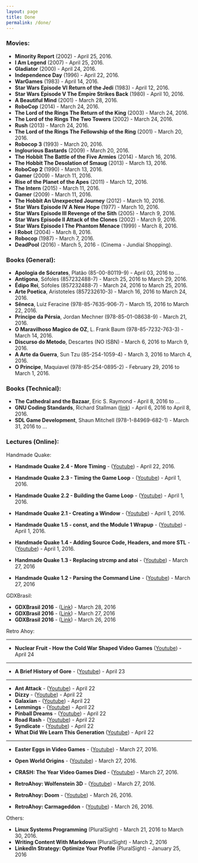 ```yaml
---
layout: page
title: Done
permalink: /done/
---
```


<!-- ####################################################################### -->

### Movies:
* **Minority Report**                                  (2002) - April 25, 2016. 
* **I Am Legend**                                      (2007) - April 25, 2016.
* **Gladiator**                                        (2000) - April 24, 2016.
* **Independence Day**                                 (1996) - April 22, 2016.
* **WarGames**                                         (1983) - April 14, 2016.
* **Star Wars Episode VI Return of the Jedi**          (1983) - April 12, 2016.
* **Star Wars Episode V The Empire Strikes Back**      (1980) - April 10, 2016.
* **A Beautiful Mind**                                 (2001) - March 28, 2016.
* **RoboCop**                                          (2014) - March 24, 2016.
* **The Lord of the Rings The Return of the King**     (2003) - March 24, 2016.
* **The Lord of the Rings The Two Towers**             (2002) - March 24, 2016.
* **Rush**                                             (2013) - March 24, 2016.
* **The Lord of the Rings The Fellowship of the Ring** (2001) - March 20, 2016.
* **Robocop 3**                                        (1993) - March 20, 2016.
* **Inglourious Bastards**                             (2009) - March 20, 2016.
* **The Hobbit The Battle of the Five Armies**         (2014) - March 16, 2016.
* **The Hobbit The Desolation of Smaug**               (2013) - March 13, 2016.
* **RoboCop 2**                                        (1990) - March 13, 2016.
* **Gamer**                                            (2009) - March 11, 2016.
* **Rise of the Planet of the Apes**                   (2011) - March 12, 2016.
* **The Intern**                                       (2015) - March 11, 2016.
* **Gamer**                                            (2009) - March 11, 2016.
* **The Hobbit An Unexpected Journey**                 (2012) - March 10, 2016.
* **Star Wars Episode IV A New Hope**                  (1977) - March 10, 2016.
* **Star Wars Episode III Revenge of the Sith**        (2005) - March  9, 2016.
* **Star Wars Episode II Attack of the Clones**        (2002) - March  9, 2016.
* **Star Wars Episode I The Phantom Menace**           (1999) - March  8, 2016.
* **I Robot**                                          (2004) - March  8, 2016.
* **Robocop**                                          (1987) - March  7, 2016.
* **DeadPool**                                         (2016) - March  5, 2016 - (Cinema - Jundiaí Shopping).


<!-- ##################################################################### -->


### Books (General): 

* **Apologia de Sócrates**,       Platão         (85-00-80119-9)     - April 03, 2016 to ...
* **Antígona**,                   Sófoles        (857232488-7)       - March 25, 2016 to March 29, 2016.
* **Édipo Rei**,                  Sófoles        (857232488-7)       - March 24, 2016 to March 25, 2016.
* **Arte Poetica**,               Aristoteles    (857232610-3)       - March 16, 2016 to March 24, 2016.
* **Sêneca**,                     Luiz Feracine  (978-85-7635-906-7) - March 15, 2016 to March 22, 2016.
* **Príncipe da Pérsia**,         Jordan Mechner (978-85-01-08638-9) - March 21, 2016.
* **O Maravilhoso Magico de OZ**, L. Frank Baum  (978-85-7232-763-3) - March 14, 2016.
* **Discurso do Metodo**,         Descartes      (NO ISBN)           - March 6, 2016 to March 9, 2016.
* **A Arte da Guerra**,           Sun Tzu        (85-254-1059-4)     - March 3, 2016 to March 4, 2016.
* **O Principe**,                 Maquiavel      (978-85-254-0895-2) - February 29, 2016 to March 1, 2016.


<!-- ####################################################################### -->

### Books (Technical):

* **The Cathedral and the Bazaar**, Eric S. Raymond - April 8, 2016 to ...
* **GNU Coding Standards**, Richard Stallman 
([link](http://www.gnu.org/prep/standards/)) - April 6, 2016 to April 8, 2016.
* **SDL Game Development**, Shaun Mitchell (978-1-84969-682-1) - March 31, 2016 to ...


<!-- ####################################################################### -->

### Lectures (Online): 

Handmade Quake:

* **Handmade Quake 2.4 - More Timing** - 
([Youtube](https://www.youtube.com/watch?v=x7IcLUkteYE)) - April 22, 2016.

* **Handmade Quake 2.3 - Timing the Game Loop** -
([Youtube](https://www.youtube.com/watch?v=EyUM1dTUCyQ)) - April 1, 2016.
* **Handmade Quake 2.2 - Building the Game Loop** - 
([Youtube](https://www.youtube.com/watch?v=bAApnxQf2hI)) - April 1, 2016.
* **Handmade Quake 2.1 - Creating a Window** - 
([Youtube](https://www.youtube.com/watch?v=mkDsvnKq2p0)) - April 1, 2016.
* **Handmade Quake 1.5 - const, and the Module 1 Wrapup** - 
([Youtube](https://www.youtube.com/watch?v=m8oHcJAB-xU)) - April 1, 2016.
* **Handmade Quake 1.4 - Adding Source Code, Headers, and more STL** -
([Youtube](https://www.youtube.com/watch?v=piQQnWmHdCA)) - April 1, 2016.

* **Handmade Quake 1.3 - Replacing strcmp and atoi** -
([Youtube](https://www.youtube.com/watch?v=_MAbRVrfkdU)) -  March 27, 2016
* **Handmade Quake 1.2 - Parsing the Command Line** - 
([Youtube](https://www.youtube.com/watch?v=TdUszxsJ98A)) -  March 27, 2016


GDXBrasil:

* **GDXBrasil 2016** - ([Link](http://www.gxbrazil.com/)) - March 28, 2016
* **GDXBrasil 2016** - ([Link](http://www.gxbrazil.com/)) - March 27, 2016
* **GDXBrasil 2016** - ([Link](http://www.gxbrazil.com/)) - March 26, 2016


Retro Ahoy:

<hr>

* **Nuclear Fruit - How the Cold War Shaped Video Games** 
([Youtube](https://www.youtube.com/watch?=15dxuAbTC0A)) - April 24

<hr>

* **A Brief History of Gore** - 
([Youtube](https://www.youtube.com/watch?=NRXigbgqtOc)) - April 23

<hr>

* **Ant Attack** - 
([Youtube](https://www.youtube.com/watch?=vzRb4v4EhyOU)) - April 22
* **Dizzy** - 
([Youtube](https://www.youtube.com/watch?=vlZglToISw14)) - April 22
* **Galaxian** - 
([Youtube](https://www.youtube.com/watch?=vxEaqhhjqxLA)) - April 22
* **Lemmings** - 
([Youtube](https://www.youtube.com/watch?=vfbxyqeIylHE)) - April 22
* **Pinball Dreams** - 
([Youtube](https://www.youtube.com/watch?=vGVCrXJVqGps)) - April 22
* **Road Rash** - 
([Youtube](https://www.youtube.com/watch?=vnmbZ1MeCU6U)) - April 22
* **Syndicate** - 
([Youtube](https://www.youtube.com/watch?=vTZviqVDyC-U)) - April 22
* **What Did We Learn This Generation**
([Youtube](https://www.youtube.com/watch?=ki8CvB5hQu4)) - April 22

<hr>

* **Easter Eggs in Video Games** - 
([Youtube](https://www.youtube.com/watch?v=Q6Sv4FVDnXQ)) - March 27, 2016.
* **Open World Origins** - 
([Youtube](https://www.youtube.com/watch?v=EdV_2svrDVc)) - March 27, 2016.
* **CRASH: The Year Video Games Died** -
([Youtube](https://www.youtube.com/watch?v=ikIeaCE3Ljc)) - March 27, 2016.
* **RetroAhoy: Wolfenstein 3D** - 
([Youtube](https://www.youtube.com/watch?v=BSb87DC-PtA)) - March 27, 2016.



* **RetroAhoy: Doom** - 
([Youtube](https://www.youtube.com/watch?v=6A4-SVUHQYI)) - March 26, 2016.
* **RetroAhoy: Carmageddon** - 
([Youtube](https://www.youtube.com/watch?v=srLNtnyGy_U)) - March 26, 2016.


Others: 

* **Linux Systems Programming** (PluralSight) - March 21, 2016 to March 30, 2016.
* **Writing Content With Markdown** (PluralSight) - March 2, 2016
* **LinkedIn Strategy: Optimize Your Profile** (PluralSight) - January 25, 2016

